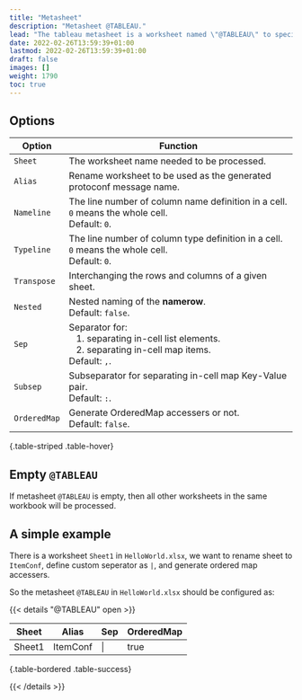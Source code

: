 ```yaml
---
title: "Metasheet"
description: "Metasheet @TABLEAU."
lead: "The tableau metasheet is a worksheet named \"@TABLEAU\" to specify tableau parser options."
date: 2022-02-26T13:59:39+01:00
lastmod: 2022-02-26T13:59:39+01:00
draft: false
images: []
weight: 1790
toc: true
---
```


## Options

| Option       | Function                                                                                                                                 |
|--------------|------------------------------------------------------------------------------------------------------------------------------------------|
| `Sheet`      | The worksheet name needed to be processed.                                                                                               |
| `Alias`      | Rename worksheet to be used as the generated protoconf message name.                                                                     |
| `Nameline`   | The line number of column name definition in a cell. `0` means the whole cell.<br>Default: `0`.                                          |
| `Typeline`   | The line number of column type definition in a cell. `0` means the whole cell.<br>Default: `0`.                                          |
| `Transpose`  | Interchanging the rows and columns of a given sheet.                                                                                     |
| `Nested`     | Nested naming of the **namerow**.<br>Default: `false`.                                                                                   |
| `Sep`        | Separator for:<br> &nbsp;&nbsp; 1. separating in-cell list elements. <br> &nbsp;&nbsp; 2. separating in-cell map items.<br>Default: `,`. |
| `Subsep`     | Subseparator for separating in-cell map Key-Value pair.<br>Default: `:`.                                                                 |
| `OrderedMap` | Generate OrderedMap accessers or not.<br>Default: `false`.                                                                               |
{.table-striped .table-hover}

## Empty `@TABLEAU`

If metasheet `@TABLEAU` is empty, then all other worksheets in the same workbook will be processed.

## A simple example

There is a worksheet `Sheet1` in `HelloWorld.xlsx`, we want to rename sheet to `ItemConf`,
define custom seperator as `|`, and generate ordered map accessers.

So the metasheet `@TABLEAU` in `HelloWorld.xlsx` should be configured as:

{{< details "@TABLEAU" open >}}

| Sheet  | Alias    | Sep | OrderedMap |
|--------|----------|-----|------------|
| Sheet1 | ItemConf | \|  | true       |
{.table-bordered .table-success}

{{< /details >}}
